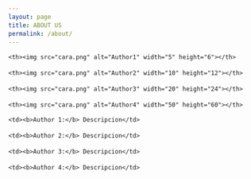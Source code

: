 ```yaml
---
layout: page
title: ABOUT US
permalink: /about/
---
```


<table class="egt">

  <tr>

    <th><img src="cara.png" alt="Author1" width="5" height="6"></th>

    <th><img src="cara.png" alt="Author2" width="10" height="12"></th>

    <th><img src="cara.png" alt="Author3" width="20" height="24"></th>
    
    <th><img src="cara.png" alt="Author4" width="50" height="60"></th>

  </tr>

  <tr>

    <td><b>Author 1:</b> Descripcion</td>

    <td><b>Author 2:</b> Descripcion</td>

    <td><b>Author 3:</b> Descripcion</td>
    
    <td><b>Author 4:</b> Descripcion</td>

  </tr>

</table>

